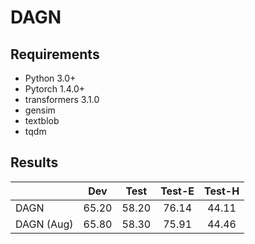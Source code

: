 # DAGN


## Requirements
* Python 3.0+
* Pytorch 1.4.0+
* transformers 3.1.0
* gensim
* textblob
* tqdm


## Results
|    |Dev|Test|Test-E|Test-H|
|----|:----:|:----:|:----:|:----:|
| DAGN       | 65.20 | 58.20 | 76.14 | 44.11 |
| DAGN (Aug) | 65.80 | 58.30 | 75.91 | 44.46 | 
